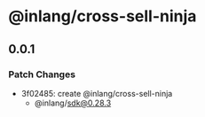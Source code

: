 # @inlang/cross-sell-ninja

## 0.0.1

### Patch Changes

- 3f02485: create @inlang/cross-sell-ninja
  - @inlang/sdk@0.28.3
